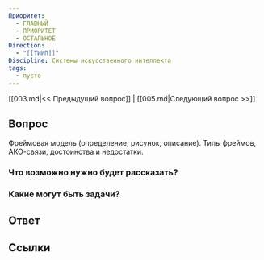 ```yaml
---
Приоритет:
  - ГЛАВНЫЙ
  - ПРИОРИТЕТ
  - ОСТАЛЬНОЕ
Direction:
  - "[[ТИИП]]" 
Discipline: Системы искусственного интеллекта 
tags:
  - пусто
---
```

[[003.md|<< Предыдущий вопрос]] | [[005.md|Следующий вопрос >>]]
## Вопрос

Фреймовая модель (определение, рисунок, описание). Типы фреймов, АКО-связи, достоинства и недостатки.

### Что возможно нужно будет рассказать?

### Какие могут быть задачи?

## Ответ

## Ссылки

